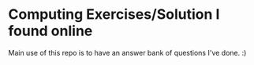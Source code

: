 # Computing Exercises/Solution I found online
Main use of this repo is to have an answer bank of questions I've done.
:)
